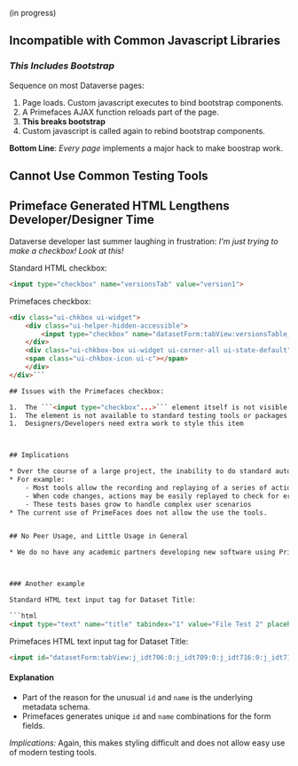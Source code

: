 (in progress)


## Incompatible with Common Javascript Libraries
### *This Includes Bootstrap*

Sequence on most Dataverse pages:

1. Page loads.  Custom javascript executes to bind bootstrap components.
2. A Primefaces AJAX function reloads part of the page.
3. **This breaks bootstrap**
4. Custom javascript is called again to rebind bootstrap components.

**Bottom Line**: *Every page* implements a major hack to make boostrap work.

## Cannot Use Common Testing Tools

## Primeface Generated HTML Lengthens Developer/Designer Time

Dataverse developer last summer laughing in frustration: *I'm just trying to make a checkbox!  Look at this!*

Standard HTML checkbox:  

```html
<input type="checkbox" name="versionsTab" value="version1">
```

Primefaces checkbox: 

```html
<div class="ui-chkbox ui-widget">
    <div class="ui-helper-hidden-accessible">
        <input type="checkbox" name="datasetForm:tabView:versionsTable_checkbox">
    </div>
    <div class="ui-chkbox-box ui-widget ui-corner-all ui-state-default">
    <span class="ui-chkbox-icon ui-c"></span>
    </div>
</div>```

## Issues with the Primefaces checkbox:

1.  The ```<input type="checkbox"...>``` element itself is not visible to the user.
1.  The element is not available to standard testing tools or packages which depend on visibility and names.
1.  Designers/Developers need extra work to style this item



## Implications

* Over the course of a large project, the inability to do standard automated testing can minimally lead to tens of thousands of dollars in lost staff time.
* For example:
    - Most tools allow the recording and replaying of a series of actions.  This recording/replaying is based on the use of standard HTML elements with stable ```id``` or ```name``` tags.
    - When code changes, actions may be easily replayed to check for errors.
    - These tests bases grow to handle complex user scenarios
* The current use of PrimeFaces does not allow the use the tools.  


## No Peer Usage, and Little Usage in General

* We do no have any academic partners developing new software using Primefaces



### Another example

Standard HTML text input tag for Dataset Title:  

```html
<input type="text" name="title" tabindex="1" value="File Test 2" placeholder="Enter title...">
```

Primefaces HTML text input tag for Dataset Title:   

```html
<input id="datasetForm:tabView:j_idt706:0:j_idt709:0:j_idt716:0:j_idt718:0:inputText" class="ui-inputfield ui-inputtext ui-widget ui-state-default ui-corner-all form-control" type="text" tabindex="1" value="File Test 2" name="datasetForm:tabView:j_idt706:0:j_idt709:0:j_idt716:0:j_idt718:0:inputText" role="textbox" aria-disabled="false" aria-readonly="false" aria-multiline="false" placeholder="Enter title...">
```

#### Explanation

* Part of the reason for the unusual ```id``` and ```name``` is the underlying metadata schema.
* Primefaces generates unique ```id``` and ```name``` combinations for the form fields.

*Implications:*  Again, this makes styling difficult and does not allow easy use of modern testing tools.





